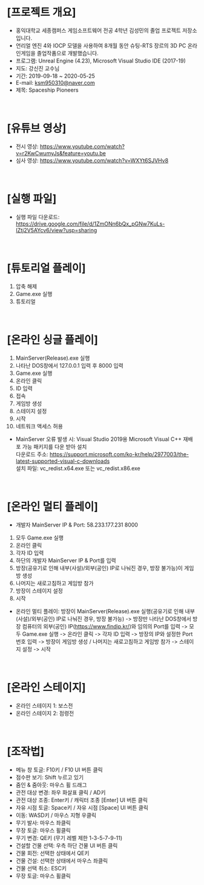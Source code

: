 ﻿# [프로젝트 개요]
- 홍익대학교 세종캠퍼스 게임소프트웨어 전공 4학년 김성민의 졸업 프로젝트 저장소입니다. <br>
- 언리얼 엔진 4와 IOCP 모델을 사용하여 8개월 동안 슈팅-RTS 장르의 3D PC 온라인게임을 졸업작품으로 개발했습니다. <br>
- 프로그램: Unreal Engine (4.23), Microsoft Visual Studio IDE (2017-19) <br>
- 지도: 강신진 교수님 <br>
- 기간: 2019-09-18 ~ 2020-05-25 <br>
- E-mail: ksm950310@naver.com <br>
- 제목: Spaceship Pioneers <br>
<br>

# [유튜브 영상]
- 전시 영상: https://www.youtube.com/watch?v=r2KwCwumyJs&feature=youtu.be <br>
- 심사 영상: https://www.youtube.com/watch?v=WXYt6SJVHv8 <br>
<br>

# [실행 파일]
- 실행 파일 다운로드: https://drive.google.com/file/d/1ZmONn6bQx_pGNw7KuLs-IZtj2V5AYcv6/view?usp=sharing <br>
<br>

# [튜토리얼 플레이] <br>
1. 압축 해제 <br>
2. Game.exe 실행 <br>
3. 튜토리얼 <br>
<br>

# [온라인 싱글 플레이] <br>
1. MainServer(Release).exe 실행 <br>
2. 나타난 DOS창에서 127.0.0.1 입력 후 8000 입력 <br>
3. Game.exe 실행 <br>
4. 온라인 클릭 <br>
5. ID 입력 <br>
6. 접속 <br>
7. 게임방 생성 <br>
8. 스테이지 설정 <br>
9. 시작 <br>
10. 네트워크 액세스 허용 <br>
- MainServer 오류 발생 시: Visual Studio 2019용 Microsoft Visual C++ 재배포 가능 패키지를 다운 받아 설치 <br>
다운로드 주소: https://support.microsoft.com/ko-kr/help/2977003/the-latest-supported-visual-c-downloads <br>
설치 파일: vc_redist.x64.exe 또는 vc_redist.x86.exe <br>
<br>

# [온라인 멀티 플레이] <br>
- 개발자 MainServer IP & Port: 58.233.177.231 8000 <br>
1. 모두 Game.exe 실행 <br>
2. 온라인 클릭 <br>
3. 각자 ID 입력 <br>
4. 하단의 개발자 MainServer IP & Port를 입력 <br>
5. 방장(공유기로 인해 내부(사설)/외부(공인) IP로 나눠진 경우, 방장 불가능)이 게임방 생성 <br>
6. 나머지는 새로고침하고 게임방 참가 <br>
7. 방장이 스테이지 설정 <br>
8. 시작 <br>


- 온라인 멀티 플레이: 방장이 MainServer(Release).exe 실행(공유기로 인해 내부(사설)/외부(공인) IP로 나눠진 경우, 방장 불가능) -> 방장만 나타난 DOS창에서 방장 컴퓨터의 외부(공인) IP(https://www.findip.kr/)와 임의의 Port를 입력 -> 모두 Game.exe 실행 -> 온라인 클릭 -> 각자 ID 입력 -> 방장의 IP와 설정한 Port 번호 입력 -> 방장이 게임방 생성 / 나머지는 새로고침하고 게임방 참가 -> 스테이지 설정 -> 시작 <br>



<br>

# [온라인 스테이지] <br>
- 온라인 스테이지 1: 보스전 <br>
- 온라인 스테이지 2: 점령전 <br>
<br>

# [조작법]
- 메뉴 창 토글: F10키 / F10 UI 버튼 클릭 <br>
- 점수판 보기: Shift 누르고 있기 <br>
- 줌인 & 줌아웃: 마우스 휠 드래그 <br>
- 관전 대상 변경: 좌우 화살표 클릭 / AD키 <br>
- 관전 대상 조종: Enter키 / 캐릭터 조종 [Enter] UI 버튼 클릭 <br>
- 자유 시점 토글: Space키 / 자유 시점 [Space] UI 버튼 클릭 <br>
- 이동: WASD키 / 마우스 지형 우클릭 <br>
- 무기 발사: 마우스 좌클릭 <br>
- 무장 토글: 마우스 휠클릭 <br>
- 무기 변경: QE키 (무기 레벨 제한 1-3-5-7-9-11) <br>
- 건설할 건물 선택: 우측 하단 건물 UI 버튼 클릭 <br>
- 건물 회전: 선택한 상태에서 QE키 <br>
- 건물 건설: 선택한 상태에서 마우스 좌클릭 <br>
- 건물 선택 취소: ESC키 <br>
- 무장 토글: 마우스 휠클릭 <br>
<br>
